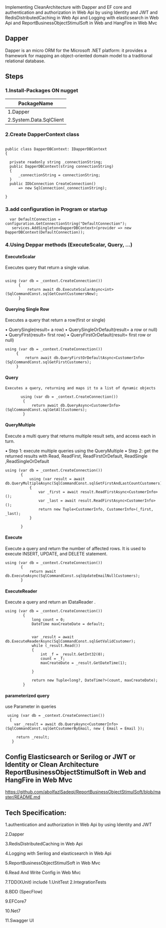 Implementing CleanArchitecture with Dapper and EF core and  authentication and authorization in  Web Api by using Identity and JWT and RedisDistributedCaching in   Web Api  and Logging with elasticsearch in  Web Api    and ReportBusinessObjectStimulSoft in Web and HangFire in Web Mvc

## Dapper
Dapper is an micro ORM  for the Microsoft .NET platform: it provides a framework for mapping an object-oriented domain model to a traditional relational database.

## Steps
### 1.Install-Packages ON nugget
 |PackageName|
 |---|
|1.Dapper|
|2.System.Data.SqlClient|

### 2.Create DapperContext class

  ```

 public class DapperDBContext: IDapperDBContext
{
 
    private readonly string _connectionString;
    public DapperDBContext(string connectionString)
    {
        _connectionString = connectionString;
    }
    public IDbConnection CreateConnection()
        => new SqlConnection(_connectionString);

}
  ```

### 3.add configuration in Program or startup

```
  var DefaultConnection = configuration.GetConnectionString("DefaultConnection");
   services.AddSingleton<DapperDBContext>(provider => new DapperDBContext(DefaultConnection));
  ```
      
### 4.Using Deppar methods (ExecuteScalar, Query, …)

#### ExecuteScalar

Executes query that return a single value.

  ```

using (var db = _context.CreateConnection())
        {
            return await db.ExecuteScalarAsync<int>(SqlCommandConst.sqlGetCountCustomersNew);
        }
  ```

#### Querying Single Row

Executes a query that return a row(first or single)

•	QuerySingle(result= a row)
•	QuerySingleOrDefault(result= a row or null)
•	QueryFirst(result= first row)
•	QueryFirstOrDefault(result= first row or null)

   ```
 using (var db = _context.CreateConnection())
        {
            return await db.QueryFirstOrDefaultAsync<CustomerInfo>(SqlCommandConst.sqlGetFirstCustomers);
        }
  ```

#### Query

    Executes a query, returning and maps it to a list of dynamic objects  

```
       using (var db = _context.CreateConnection())
        {
            return await db.QueryAsync<CustomerInfo>(SqlCommandConst.sqlGetAllCustomers);
        }
   ```


#### QueryMultiple

   Execute a multi query that returns multiple result sets, and access each in turn.

•	Step 1: execute multiple queries using the QueryMultiple
•	Step 2: get the returned results  with Read, ReadFirst, ReadFirstOrDefault, ReadSingle ,ReadSingleOrDefault 


 ```
 using (var db = _context.CreateConnection())
        {
            using (var result = await db.QueryMultipleAsync(SqlCommandConst.sqlGetFirstAndLastCountCustomers))
            {
                var _first = await result.ReadFirstAsync<CustomerInfo>();
                var _last = await result.ReadFirstAsync<CustomerInfo>();
                return new Tuple<CustomerInfo, CustomerInfo>(_first, _last);
            }

        }
 ```

#### Execute
Execute a query and  return the number of affected rows.
It is used to execute INSERT, UPDATE, and DELETE statement.

 ```
 using (var db = _context.CreateConnection())
        {
            return await db.ExecuteAsync(SqlCommandConst.sqlUpdateEmailNullCustomers);
        }
```

#### ExecuteReader
Execute a query and return an IDataReader .

```
using (var db = _context.CreateConnection())
        {
            long count = 0;
            DateTime maxCreateDate = default;


            var _result = await db.ExecuteReaderAsync(SqlCommandConst.sqlGetValidCsutomer);
            while (_result.Read())
            {
                int _f = _result.GetInt32(0);
                count = _f;
                maxCreateDate = _result.GetDateTime(1);

            }

            return new Tuple<long?, DateTime?>(count, maxCreateDate);
        }
```

#### parameterized query
use Parameter in queries

```
 using (var db = _context.CreateConnection())
  {
    var _result = await db.QueryAsync<CustomerInfo>(SqlCommandConst.sqlGetCsutomerByEmail, new { Email = Email });

     return _result;
   }
```

## Config Elasticsearch or Serilog or JWT or Identity or Clean Architecture ReportBusinessObjectStimulSoft in Web and HangFire in Web Mvc
https://github.com/abolfazlSadeqi/ReportBusinessObjectStimulSoft/blob/master/README.md




## Tech Specification:

1.authentication and authorization in  Web Api by using Identity and JWT

2.Dapper
  
3.RedisDistributedCaching in  Web Api
  
4.Logging with Serilog and elasticsearch in  Web Api   
  
5.ReportBusinessObjectStimulSoft  in  Web Mvc
  
6.Read And Write Config  in  Web Mvc
  
7.TDD(XUnit) include 1.UnitTest 2.IntegrationTests
  
8.BDD (SpecFlow)
  
9.EFCore7 
  
10.Net7
  
11.Swagger UI



